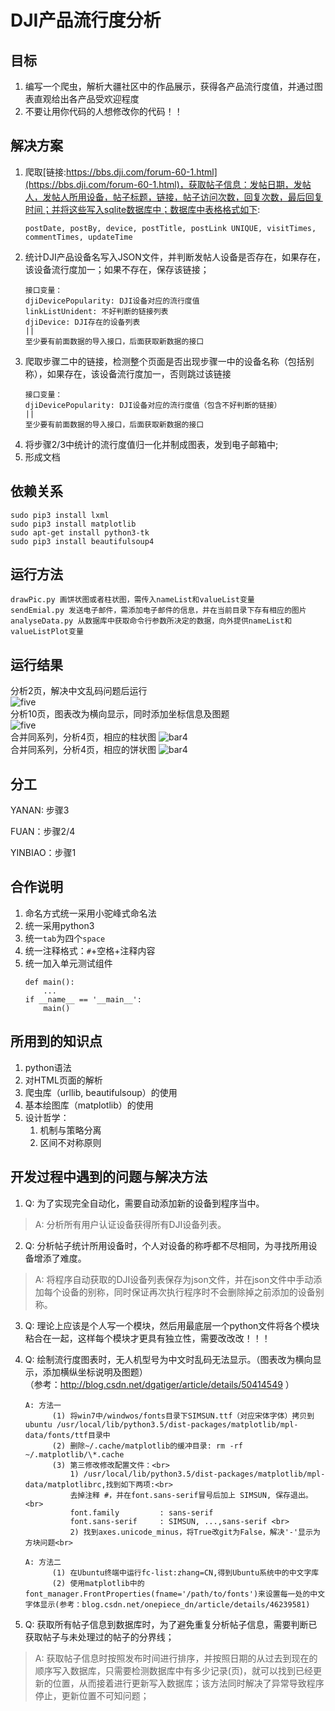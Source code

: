 # DJI产品流行度分析

## 目标
 
1. 编写一个爬虫，解析大疆社区中的作品展示，获得各产品流行度值，并通过图表直观给出各产品受欢迎程度
2. 不要让用你代码的人想修改你的代码！！
 
## 解决方案
 
1. 爬取[链接:https://bbs.dji.com/forum-60-1.html](https://bbs.dji.com/forum-60-1.html)，获取帖子信息：发帖日期，发帖人，发帖人所用设备，帖子标题，链接，帖子访问次数，回复次数，最后回复时间；并将这些写入sqlite数据库中；数据库中表格格式如下:
    ```
    postDate, postBy, device, postTitle, postLink UNIQUE, visitTimes, commentTimes, updateTime
    ```
2. 统计DJI产品设备名写入JSON文件，并判断发帖人设备是否存在，如果存在，该设备流行度加一；如果不存在，保存该链接；
    ```
    接口变量：
    djiDevicePopularity: DJI设备对应的流行度值
    linkListUnident: 不好判断的链接列表
    djiDevice: DJI存在的设备列表
    ||
    至少要有前面数据的导入接口，后面获取新数据的接口
    ```
3. 爬取步骤二中的链接，检测整个页面是否出现步骤一中的设备名称（包括别称），如果存在，该设备流行度加一，否则跳过该链接
    ```
    接口变量：
    djiDevicePopularity: DJI设备对应的流行度值（包含不好判断的链接）
    ||
    至少要有前面数据的导入接口，后面获取新数据的接口
    ```
4. 将步骤2/3中统计的流行度值归一化并制成图表，发到电子邮箱中; 
5. 形成文档

## 依赖关系

    sudo pip3 install lxml
    sudo pip3 install matplotlib
    sudo apt-get install python3-tk
    sudo pip3 install beautifulsoup4
 
## 运行方法

    drawPic.py 画饼状图或者柱状图，需传入nameList和valueList变量
    sendEmial.py 发送电子邮件，需添加电子邮件的信息，并在当前目录下存有相应的图片
    analyseData.py 从数据库中获取命令行参数所决定的数据，向外提供nameList和valueListPlot变量

## 运行结果

分析2页，解决中文乱码问题后运行<br>
![five](https://github.com/labrick/Spider4DJIDrone/blob/master/image/result_2page_CN.png)<br>
分析10页，图表改为横向显示，同时添加坐标信息及图题<br>
![five](https://github.com/labrick/Spider4DJIDrone/blob/master/image/result_10page_CN.png)<br>
合并同系列，分析4页，相应的柱状图
![bar4](https://github.com/labrick/Spider4DJIDrone/blob/master/image/bar_4page_CN.png)<br>
合并同系列，分析4页，相应的饼状图
![bar4](https://github.com/labrick/Spider4DJIDrone/blob/master/image/pie_4page_CN.png)<br>



## 分工
 
YANAN: 步骤3 
 
FUAN：步骤2/4 
 
YINBIAO：步骤1 

## 合作说明
 
1. 命名方式统一采用小驼峰式命名法
2. 统一采用python3
3. 统一`tab`为四个`space`
4. 统一注释格式：`#`+空格+注释内容
5. 统一加入单元测试组件
    ```
    def main():
        ...
    if __name__ == '__main__':
        main()
    ```

## 所用到的知识点

1. python语法
2. 对HTML页面的解析
3. 爬虫库（urllib, beautifulsoup）的使用
4. 基本绘图库（matplotlib）的使用
5. 设计哲学：
    1. 机制与策略分离
    2. 区间不对称原则

## 开发过程中遇到的问题与解决方法

1. Q: 为了实现完全自动化，需要自动添加新的设备到程序当中。

> A: 分析所有用户认证设备获得所有DJI设备列表。

2. Q: 分析帖子统计所用设备时，个人对设备的称呼都不尽相同，为寻找所用设备增添了难度。

> A: 将程序自动获取的DJI设备列表保存为json文件，并在json文件中手动添加每个设备的别称，同时保证再次执行程序时不会删除掉之前添加的设备别称。

3. Q: 理论上应该是个人写一个模块，然后用最底层一个python文件将各个模块粘合在一起，这样每个模块才更具有独立性，需要改改改！！！

4. Q: 绘制流行度图表时，无人机型号为中文时乱码无法显示。（图表改为横向显示，添加横纵坐标说明及图题）<br>（参考：http://blog.csdn.net/dgatiger/article/details/50414549 ）

    ```
    A: 方法一
          (1) 将win7中/windwos/fonts目录下SIMSUN.ttf（对应宋体字体）拷贝到ubuntu /usr/local/lib/python3.5/dist-packages/matplotlib/mpl-data/fonts/ttf目录中
          (2) 删除~/.cache/matplotlib的缓冲目录: rm -rf ~/.matplotlib/\*.cache
          (3) 第三修改修改配置文件：<br>
              1) /usr/local/lib/python3.5/dist-packages/matplotlib/mpl-data/matplotlibrc,找到如下两项:<br>
              去掉注释 #，并在font.sans-serif冒号后加上 SIMSUN, 保存退出。<br>
              font.family         : sans-serif  
              font.sans-serif     : SIMSUN, ...,sans-serif <br>
              2) 找到axes.unicode_minus，将True改git为False，解决'-'显示为方块问题<br>
    
    A: 方法二
          (1) 在Ubuntu终端中运行fc-list:zhang=CN,得到Ubuntu系统中的中文字库
          (2) 使用matplotlib中的font_manager.FrontProperties(fname='/path/to/fonts')来设置每一处的中文字体显示(参考：blog.csdn.net/onepiece_dn/article/details/46239581)
    ```

5. Q: 获取所有帖子信息到数据库时，为了避免重复分析帖子信息，需要判断已获取帖子与未处理过的帖子的分界线；

> A: 获取帖子信息时按照发布时间进行排序，并按照日期的从过去到现在的顺序写入数据库，只需要检测数据库中有多少记录(页)，就可以找到已经更新的位置，从而接着进行更新写入数据库；该方法同时解决了异常导致程序停止，更新位置不可知问题；
